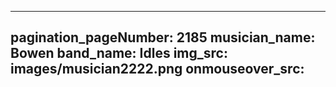 ------
pagination_pageNumber: 2185
musician_name: Bowen
band_name: Idles
img_src: images/musician2222.png
onmouseover_src: 
------